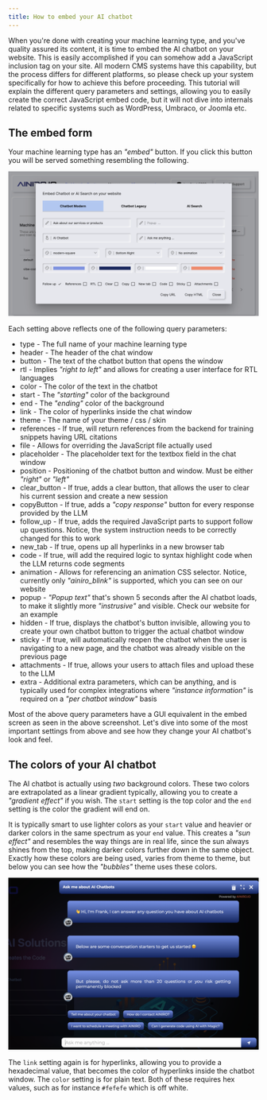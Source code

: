 ```yaml
---
title: How to embed your AI chatbot
---
```


When you're done with creating your machine learning type, and you've quality assured its content, it is time to embed the AI chatbot on your website. This is easily accomplished if you can somehow add a JavaScript inclusion tag on your site. All modern CMS systems have this capability, but the process differs for different platforms, so please check up your system specifically for how to achieve this before proceeding. This tutorial will explain the different query parameters and settings, allowing you to easily create the correct JavaScript embed code, but it will not dive into internals related to specific systems such as WordPress, Umbraco, or Joomla etc.

## The embed form

Your machine learning type has an _"embed"_ button. If you click this button you will be served something resembling the following.

![Embedding your AI Chatbot](/assets/images/embed-ai-chatbot-2.png)

Each setting above reflects one of the following query parameters:

* type - The full name of your machine learning type
* header - The header of the chat window
* button - The text of the chatbot button that opens the window
* rtl - Implies _"right to left"_ and allows for creating a user interface for RTL languages
* color - The color of the text in the chatbot
* start - The _"starting"_ color of the background
* end - The _"ending"_ color of the background
* link - The color of hyperlinks inside the chat window
* theme - The name of your theme / css / skin
* references - If true, will return references from the backend for training snippets having URL citations
* file - Allows for overriding the JavaScript file actually used
* placeholder - The placeholder text for the textbox field in the chat window
* position - Positioning of the chatbot button and window. Must be either _"right"_ or _"left"_
* clear_button - If true, adds a clear button, that allows the user to clear his current session and create a new session
* copyButton - If true, adds a _"copy response"_ button for every response provided by the LLM
* follow_up - If true, adds the required JavaScript parts to support follow up questions. Notice, the system instruction needs to be correctly changed for this to work
* new_tab - If true, opens up all hyperlinks in a new browser tab
* code - If true, will add the required logic to syntax highlight code when the LLM returns code segments
* animation - Allows for referencing an animation CSS selector. Notice, currently only _"ainiro_blink"_ is supported, which you can see on our website
* popup - _"Popup text"_ that's shown 5 seconds after the AI chatbot loads, to make it slightly more _"instrusive"_ and visible. Check our website for an example
* hidden - If true, displays the chatbot's button invisible, allowing you to create your own chatbot button to trigger the actual chatbot window
* sticky - If true, will automatically reopen the chatbot when the user is navigating to a new page, and the chatbot was already visible on the previous page
* attachments - If true, allows your users to attach files and upload these to the LLM
* extra - Additional extra parameters, which can be anything, and is typically used for complex integrations where _"instance information"_ is required on a _"per chatbot window"_ basis

Most of the above query parameters have a GUI equivalent in the embed screen as seen in the above screenshot. Let's dive into some of the most important settings from above and see how they change your AI chatbot's look and feel.

## The colors of your AI chatbot

The AI chatbot is actually using _two_ background colors. These two colors are extrapolated as a linear gradient typically, allowing you to create a _"gradient effect"_ if you wish. The `start` setting is the top color and the `end` setting is the color the gradient will end on.

It is typically smart to use lighter colors as your `start` value and heavier or darker colors in the same spectrum as your `end` value. This creates a _"sun effect"_ and resembles the way things are in real life, since the sun always shines from the top, making darker colors further down in the same object. Exactly how these colors are being used, varies from theme to theme, but below you can see how the _"bubbles"_ theme uses these colors.

![Gradient backgroun color in your AI chatbot](/assets/images/bubbles-theme-gradients.png)

The `link` setting again is for hyperlinks, allowing you to provide a hexadecimal value, that becomes the color of hyperlinks inside the chatbot window. The `color` setting is for plain text. Both of these requires hex values, such as for instance `#fefefe` which is off white.
